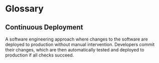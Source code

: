 # Glossary

## Continuous Deployment

A software engineering approach where changes to the software are deployed to production without manual intervention. Developers commit their changes, which are then automatically tested and deployed to production if all checks succeed.
